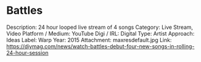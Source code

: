 # Battles

Description: 24 hour looped live stream of 4 songs
Category: Live Stream, Video
Platform / Medium: YouTube
Digi / IRL: Digital
Type: Artist
Approach: Ideas
Label: Warp
Year: 2015
Attachment: maxresdefault.jpg
Link: https://diymag.com/news/watch-battles-debut-four-new-songs-in-rolling-24-hour-session